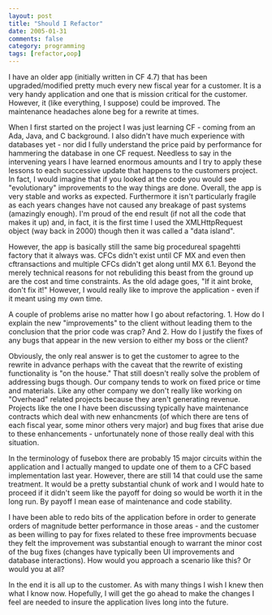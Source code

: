 ```yaml
---
layout: post
title: "Should I Refactor"
date: 2005-01-31
comments: false
category: programming
tags: [refactor,oop]
---
```

I have an older app (initially written in CF 4.7) that has been
upgraded/modified pretty much every new fiscal year for a customer. It is a
very handy application and one that is mission critical for the customer.
However, it (like everything, I suppose) could be improved. The maintenance
headaches alone beg for a rewrite at times.  

When I first started on the project I was just learning CF - coming from an
Ada, Java, and C background. I also didn't have much experience with databases
yet - nor did I fully understand the price paid by performance for hammering
the database in one CF request. Needless to say in the intervening years I
have learned enormous amounts and I try to apply these lessons to each
successive update that happens to the customers project. In fact, I would
imagine that if you looked at the code you would see "evolutionary"
improvements to the way things are done. Overall, the app is very stable and
works as expected. Furthermore it isn't particularly fragile as each years
changes have not caused any breakage of past systems (amazingly enough). I'm
proud of the end result (if not all the code that makes it up) and, in fact,
it is the first time I used the XMLHttpRequest object (way back in 2000)
though then it was called a "data island".  

However, the app is basically still the same big procedureal spagehtti factory
that it always was. CFCs didn't exist until CF MX and even then cftransactions
and multiple CFCs didn't get along until MX 6.1. Beyond the merely technical
reasons for not rebuliding this beast from the ground up are the cost and time
constraints. As the old adage goes, "If it aint broke, don't fix it!" However,
I would really like to improve the application - even if it meant using my own
time.  

A couple of problems arise no matter how I go about refactoring. 1. How do I
explain the new "improvements" to the client without leading them to the
conclusion that the prior code was crap? And 2. How do I justify the fixes of
any bugs that appear in the new version to either my boss or the client?  

Obviously, the only real answer is to get the customer to agree to the rewrite
in advance perhaps with the caveat that the rewrite of existing functionality
is "on the house." That still doesn't really solve the problem of addressing
bugs though. Our company tends to work on fixed price or time and materials.
Like any other company we don't really like working on "Overhead" related
projects because they aren't generating revenue. Projects like the one I have
been discussing typically have maintenance contracts which deal with new
enhancments (of which there are tens of each fiscal year, some minor others
very major) and bug fixes that arise due to these enhancements - unfortunately
none of those really deal with this situation.  

In the terminology of fusebox there are probably 15 major circuits within the
application and I actually manged to update one of them to a CFC based
implementation last year. However, there are still 14 that could use the same
treatment. It would be a pretty substantial chunk of work and I would hate to
proceed if it didn't seem like the payoff for doing so would be worth it in
the long run. By payoff I mean ease of maintenance and code stability.  

I have been able to redo bits of the application before in order to generate
orders of magnitude better performance in those areas - and the customer as
been willing to pay for fixes related to these free improvments becuase they
felt the improvement was substantial enough to warrant the minor cost of the
bug fixes (changes have typically been UI improvements and database
interactions). How would you approach a scenario like this? Or would you at
all?  

In the end it is all up to the customer. As with many things I wish I knew
then what I know now. Hopefully, I will get the go ahead to make the changes I
feel are needed to insure the application lives long into the future.  
